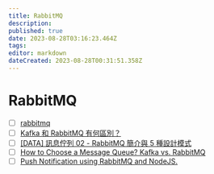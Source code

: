 ```yaml
---
title: RabbitMQ
description: 
published: true
date: 2023-08-28T03:16:23.464Z
tags: 
editor: markdown
dateCreated: 2023-08-28T00:31:51.358Z
---
```


# RabbitMQ
- [ ] [rabbitmq](https://www.rabbitmq.com/)
- [ ] [Kafka 和 RabbitMQ 有何區別？](https://aws.amazon.com/tw/compare/the-difference-between-rabbitmq-and-kafka/)
- [ ] [[DATA] 訊息佇列 02 - RabbitMQ 簡介與 5 種設計模式](https://enzochang.com/rabbitmq-introduction/)
- [ ] [How to Choose a Message Queue? Kafka vs. RabbitMQ](https://blog.bytebytego.com/p/how-to-choose-a-message-queue-kafka)
- [ ] [Push Notification using RabbitMQ and NodeJS.](https://medium.com/@sysagar07/push-notification-using-rabbitmq-and-nodejs-276ff73433c2)